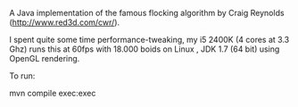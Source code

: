 A Java implementation of the famous flocking algorithm by Craig Reynolds (http://www.red3d.com/cwr/).

I spent quite some time performance-tweaking, my i5 2400K (4 cores at 3.3 Ghz) runs this at 60fps with 18.000 boids on Linux , JDK 1.7 (64 bit) 
using OpenGL rendering.

To run:

mvn compile exec:exec
